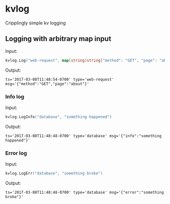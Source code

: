 # kvlog
Cripplingly simple kv logging

## Logging with arbitrary map input
Input:
```go
kvlog.Log("web-request", map[string]string{"method": "GET", "page": "about"})
```
Output:
```
ts='2017-03-08T11:48:54-0700' type='web-request' msg='{"method":"GET","page":"about"}'
```

### Info log
Input:
```go
kvlog.LogInfo("database", "something happened")
```
Output:
```
ts='2017-03-08T11:48:48-0700' type='database' msg='{"info":"something happened"}'
```

### Error log
Input:
```go
kvlog.LogErr("database", "something broke")
```
Output:
```
ts='2017-03-08T11:48:48-0700' type='database' msg='{"error":"something broke"}'
```
